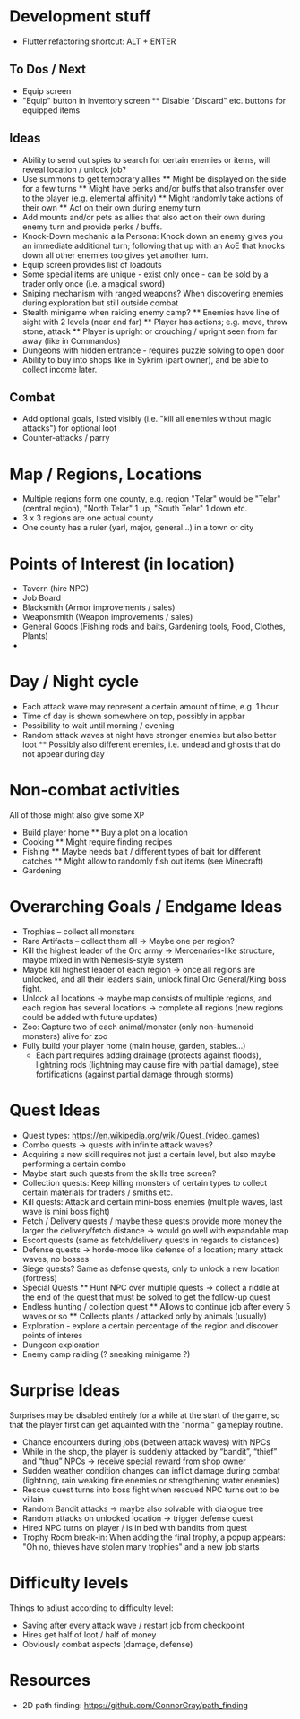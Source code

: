 # Development stuff

* Flutter refactoring shortcut: ALT + ENTER

## To Dos / Next

* Equip screen
* "Equip" button in inventory screen
** Disable "Discard" etc. buttons for equipped items

## Ideas 

* Ability to send out spies to search for certain enemies or items, will reveal location / unlock job?
* Use summons to get temporary allies
** Might be displayed on the side for a few turns
** Might have perks and/or buffs that also transfer over to the player (e.g. elemental affinity)
** Might randomly take actions of their own
** Act on their own during enemy turn
* Add mounts and/or pets as allies that also act on their own during enemy turn
  and provide perks / buffs.
* Knock-Down mechanic a la Persona: Knock down an enemy gives you an immediate additional turn;
  following that up with an AoE that knocks down all other enemies too gives yet another turn.
* Equip screen provides list of loadouts
* Some special items are unique - exist only once - can be sold by a trader only once (i.e. a magical sword)
* Sniping mechanism with ranged weapons? When discovering enemies during exploration but still outside combat
* Stealth minigame when raiding enemy camp?
** Enemies have line of sight with 2 levels (near and far) 
** Player has <n> actions; e.g. move, throw stone, attack
** Player is upright or crouching / upright seen from far away (like in Commandos)
* Dungeons with hidden entrance - requires puzzle solving to open door
* Ability to buy into shops like in Sykrim (part owner), and be able to collect income later.

## Combat

* Add optional goals, listed visibly (i.e. "kill all enemies without magic attacks")
  for optional loot
* Counter-attacks / parry

# Map / Regions, Locations

* Multiple regions form one county, e.g. region "Telar" would be "Telar" (central region), "North Telar"
  1 up, "South Telar" 1 down etc.
* 3 x 3 regions are one actual county
* One county has a ruler (yarl, major, general...) in a town or city

# Points of Interest (in location)

* Tavern (hire NPC)
* Job Board
* Blacksmith (Armor improvements / sales)
* Weaponsmith (Weapon improvements / sales)
* General Goods (Fishing rods and baits, Gardening tools, Food, Clothes, Plants)
*


# Day / Night cycle

* Each attack wave may represent a certain amount of time, e.g. 1 hour.
* Time of day is shown somewhere on top, possibly in appbar
* Possibility to wait until morning / evening
* Random attack waves at night have stronger enemies but also better loot
** Possibly also different enemies, i.e. undead and ghosts that do not appear during day

# Non-combat activities

All of those might also give some XP

* Build player home
** Buy a plot on a location 
* Cooking
** Might require finding recipes
* Fishing
** Maybe needs bait / different types of bait for different catches 
** Might allow to randomly fish out items (see Minecraft)
* Gardening


# Overarching Goals / Endgame Ideas

* Trophies – collect all monsters
* Rare Artifacts – collect them all -> Maybe one per region? 
* Kill the highest leader of the Orc army -> Mercenaries-like structure, maybe mixed in with Nemesis-style system
 * Maybe kill highest leader of each region -> once all regions are unlocked, and all their leaders slain, unlock final Orc General/King boss fight.
* Unlock all locations -> maybe map consists of multiple regions, and each region has several locations -> complete all regions (new regions could be added with future updates)
* Zoo: Capture two of each animal/monster (only non-humanoid monsters) alive for zoo
* Fully build your player home (main house, garden, stables…)
  * Each part requires adding drainage (protects against floods), lightning rods (lightning may cause fire with partial damage), steel fortifications (against partial damage through storms)

# Quest Ideas

* Quest types: https://en.wikipedia.org/wiki/Quest_(video_games)
* Combo quests -> quests with infinite attack waves?
* Acquiring a new skill requires not just a certain level, but also maybe performing a certain combo
* Maybe start such quests from the skills tree screen?
* Collection quests: Keep killing monsters of certain types to collect certain materials for traders / smiths etc.
* Kill quests: Attack and certain mini-boss enemies (multiple waves, last wave is mini boss fight)
* Fetch / Delivery quests / maybe these quests provide more money the larger the delivery/fetch distance -> would go well with expandable map
* Escort quests (same as fetch/delivery quests in regards to distances)
* Defense quests -> horde-mode like defense of a location; many attack waves, no bosses
* Siege quests? Same as defense quests, only to unlock a new location (fortress)
* Special Quests
** Hunt NPC over multiple quests -> collect a riddle at the end of the quest that must be solved to get the follow-up quest
* Endless hunting / collection quest
** Allows to continue job after every 5 waves or so
** Collects plants / attacked only by animals (usually)
* Exploration - explore a certain percentage of the region and discover points of interes
* Dungeon exploration
* Enemy camp raiding (? sneaking minigame ?)

# Surprise Ideas

Surprises may be disabled entirely for a while at the start of the game, so that the player first
can get aquainted with the "normal" gameplay routine.

* Chance encounters during jobs (between attack waves) with NPCs
* While in the shop, the player is suddenly attacked by “bandit”, “thief” and “thug” NPCs -> receive special reward from shop owner
* Sudden weather condition changes can inflict damage during combat (lightning, rain weaking fire enemies or strengthening water enemies)
* Rescue quest turns into boss fight when rescued NPC turns out to be villain
* Random Bandit attacks -> maybe also solvable with dialogue tree
* Random attacks on unlocked location -> trigger defense quest
* Hired NPC turns on player / is in bed with bandits from quest
* Trophy Room break-in: When adding the final trophy, a popup appears: "Oh no, thieves have stolen many trophies" and a new job starts

# Difficulty levels

Things to adjust according to difficulty level:

* Saving after every attack wave / restart job from checkpoint
* Hires get half of loot / half of money
* Obviously combat aspects (damage, defense)

# Resources

* 2D path finding: https://github.com/ConnorGray/path_finding